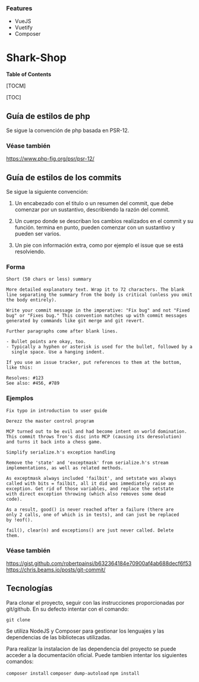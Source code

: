 ### Features
- VueJS
- Vuetify
- Composer

# Shark-Shop

**Table of Contents**

[TOCM]

[TOC]

## Guía de estilos de php

Se sigue la convención de php basada en PSR-12.

### Véase también

https://www.php-fig.org/psr/psr-12/


## Guía de estilos de los commits

Se sigue la siguiente convención:

1. Un encabezado con el titulo o un resumen del commit, que debe comenzar por un sustantivo, describiendo la razón del commit.

2. Un cuerpo donde se describan los cambios realizados en el commit y su función. termina en punto, pueden comenzar con un sustantivo y pueden ser varios.

3. Un pie con información extra, como por ejemplo el issue que se está resolviendo.

### Forma

```
Short (50 chars or less) summary

More detailed explanatory text. Wrap it to 72 characters. The blank
line separating the summary from the body is critical (unless you omit
the body entirely).

Write your commit message in the imperative: "Fix bug" and not "Fixed
bug" or "Fixes bug." This convention matches up with commit messages
generated by commands like git merge and git revert.

Further paragraphs come after blank lines.

- Bullet points are okay, too.
- Typically a hyphen or asterisk is used for the bullet, followed by a
  single space. Use a hanging indent.

If you use an issue tracker, put references to them at the bottom,
like this:

Resolves: #123
See also: #456, #789
```

### Ejemplos

```
Fix typo in introduction to user guide
```

```
Derezz the master control program

MCP turned out to be evil and had become intent on world domination.
This commit throws Tron's disc into MCP (causing its deresolution)
and turns it back into a chess game.
```

```
Simplify serialize.h's exception handling

Remove the 'state' and 'exceptmask' from serialize.h's stream
implementations, as well as related methods.

As exceptmask always included 'failbit', and setstate was always
called with bits = failbit, all it did was immediately raise an
exception. Get rid of those variables, and replace the setstate
with direct exception throwing (which also removes some dead
code).

As a result, good() is never reached after a failure (there are
only 2 calls, one of which is in tests), and can just be replaced
by !eof().

fail(), clear(n) and exceptions() are just never called. Delete
them.
```

### Véase también

https://gist.github.com/robertpainsi/b632364184e70900af4ab688decf6f53
https://chris.beams.io/posts/git-commit/


## Tecnologías

Para clonar el proyecto, seguir con las instrucciones proporcionadas por git/github. En su defecto intentar con el comando:

`git clone`

Se utiliza NodeJS y Composer para gestionar los lenguajes y las dependencias de las bibliotecas utilizadas.

Para realizar la instalacion de las dependencia del proyecto se puede acceder a la documentación oficial. Puede tambien intentar los siguientes comandos:

`composer install`
`composer dump-autoload`
`npm install`
